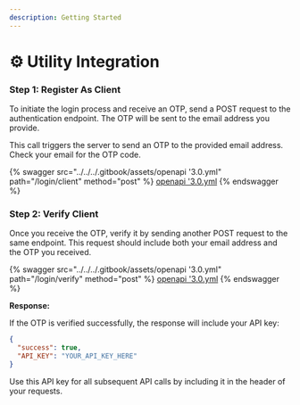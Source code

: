 ```yaml
---
description: Getting Started
---
```


# ⚙️ Utility Integration

### Step 1: Register As Client

To initiate the login process and receive an OTP, send a POST request to the authentication endpoint. The OTP will be sent to the email address you provide.

This call triggers the server to send an OTP to the provided email address. Check your email for the OTP code.

{% swagger src="../../../.gitbook/assets/openapi '3.0.yml" path="/login/client" method="post" %}
[openapi '3.0.yml](<../../../.gitbook/assets/openapi '3.0.yml>)
{% endswagger %}

### Step 2: Verify Client

Once you receive the OTP, verify it by sending another POST request to the same endpoint. This request should include both your email address and the OTP you received.

{% swagger src="../../../.gitbook/assets/openapi '3.0.yml" path="/login/verify" method="post" %}
[openapi '3.0.yml](<../../../.gitbook/assets/openapi '3.0.yml>)
{% endswagger %}

**Response:**

If the OTP is verified successfully, the response will include your API key:

```json
{
  "success": true,
  "API_KEY": "YOUR_API_KEY_HERE"
}
```

Use this API key for all subsequent API calls by including it in the header of your requests.

